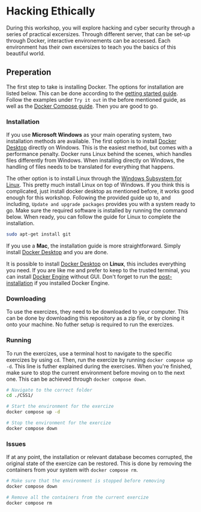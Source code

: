 # Hacking Ethically

During this workshop, you will explore hacking and cyber security through a series of practical excersizes.
Through different server, that can be set-up through Docker, interactive environements can be accessed.
Each environment has their own excersizes to teach you the basics of this beautiful world.

## Preperation

The first step to take is installing Docker.
The options for installation are listed below.
This can be done according to the [getting started guide](https://docs.docker.com/get-started/introduction/get-docker-desktop/).
Follow the examples under `Try it out` in the before mentioned guide, as well as the [Docker Compose guide](https://docs.docker.com/get-started/docker-concepts/the-basics/what-is-docker-compose/). 
Then you are good to go.


### Installation
 
If you use **Microsoft Windows** as your main operating system, two installation methods are available.
The first option is to install [Docker Desktop](https://docs.docker.com/desktop/setup/install/windows-install/) directly on Windows.
This is the easiest method, but comes with a performance penalty.
Docker runs Linux behind the scenes, which handles files differently from Windows.
When installing directly on Windows, the handling of files needs to be translated for everything that happens.

The other option is to install Linux through the [Windows Subsystem for Linux](https://learn.microsoft.com/en-us/windows/wsl/setup/environment).
This pretty much install Linux on top of Windows.
If you think this is complicated, just install docker desktop as mentioned before, it works good enough for this workshop.
Following the provided guide up to, and including, `Update and upgrade packages` provides you with a system ready to go.
Make sure the required software is installed by running the command below.
When ready, you can follow the guide for Linux to complete the installation.


```bash
sudo apt-get install git
```

If you use a **Mac**, the installation guide is more straightforward.
Simply install [Docker Desktop](https://docs.docker.com/desktop/setup/install/mac-install/) and you are done.

It is possible to install [Docker Desktop](https://docs.docker.com/desktop/setup/install/linux/) on **Linux**, this includes everything you need.
If you are like me and prefer to keep to the trusted terminal, you can install [Docker Engine](https://docs.docker.com/engine/install/) without GUI.
Don't forget to run the [post-installation](https://docs.docker.com/engine/install/linux-postinstall/) if you installed Docker Engine.


### Downloading

To use the exercizes, they need to be downloaded to your computer.
This can be done by downloading this repository as a zip file, or by cloning it onto your machine.
No futher setup is required to run the exercizes.


### Running

To run the exercizes, use a terminal host to navigate to the specific exercizes by using `cd`.
Then, run the exercize by running `docker compose up -d`.
This line is futher explained during the exercises.
When you're finished, make sure to stop the current environment before moving on to the next one.
This can be achieved through `docker compose down`.

```bash
# Navigate to the correct folder
cd ./CSS1/

# Start the environment for the exercize
docker compose up -d

# Stop the environment for the exercize
docker compose down
```

### Issues

If at any point, the installation or relevant database becomes corrupted, the original state of the exercize can be restored.
This is done by removing the containers from your system with `docker compose rm`.

```bash
# Make sure that the environment is stopped before removing
docker compose down

# Remove all the containers from the current exercize
docker compose rm
```
